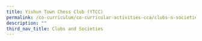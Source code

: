 ```yaml
---
title: Yishun Town Chess Club (YTCC)
permalink: /co-curriculum/co-curricular-activities-cca/clubs-n-societies/yishun-town-chess-club-ytcc/
description: ""
third_nav_title: Clubs and Societies
---
```

